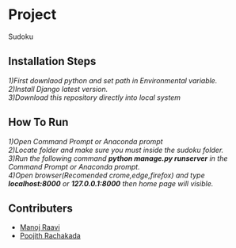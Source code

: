 # **Project**
Sudoku
## **Installation Steps**
*1)First downlaod python and set path in Environmental variable.</br>2)Install Django latest version.</br>3)Download this repository directly into local system*
## **How To Run**
*1)Open Command Prompt or Anaconda prompt</br>2)Locate folder and make sure you must inside the sudoku folder.</br>3)Run the following command **python manage.py runserver** in the Command Prompt or Anaconda prompt.</br>4)Open browser(Recomended crome,edge,firefox) and type **localhost:8000** or **127.0.0.1:8000** then home page will visible.*</br>
## **Contributers**
* [Manoj Raavi](https://github.com/RaaviManoj)
* [Poojith Rachakada](https://github.com/PoojithRachakada)
